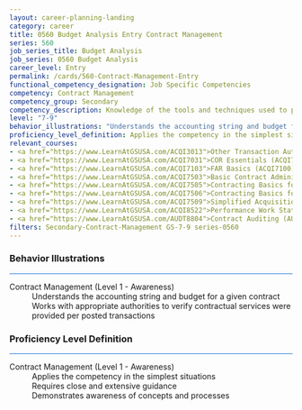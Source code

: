 ```yaml
---
layout: career-planning-landing
category: career
title: 0560 Budget Analysis Entry Contract Management
series: 560
job_series_title: Budget Analysis
job_series: 0560 Budget Analysis
career_level: Entry
permalink: /cards/560-Contract-Management-Entry
functional_competency_designation: Job Specific Competencies
competency: Contract Management
competency_group: Secondary
competency_description: Knowledge of the tools and techniques used to propose, plan, initiate, and manage contracts and other Federal funding instruments and the associated deliverables, deadlines, and contract terms and conditions.
level: "7-9"
behavior_illustrations: "Understands the accounting string and budget for a given contract ? Works with appropriate authorities to verify contractual services were provided per posted transactions"
proficiency_level_definition: Applies the competency in the simplest situations ? Requires close and extensive guidance ? Demonstrates awareness of concepts and processes
relevant_courses: 
- <a href="https://www.LearnAtGSUSA.com/ACQI3013">Other Transaction Authority Basics (ACQI3010), GSU</a>
- <a href="https://www.LearnAtGSUSA.com/ACQI7031">COR Essentials (ACQI7028), GSU</a>
- <a href="https://www.LearnAtGSUSA.com/ACQI7103">FAR Basics (ACQI7100), GSU</a>
- <a href="https://www.LearnAtGSUSA.com/ACQI7503">Basic Contract Administration (ACQI7500), GSU</a>
- <a href="https://www.LearnAtGSUSA.com/ACQI7505">Contracting Basics for Administrative Personnel (ACQI7502), GSU</a>
- <a href="https://www.LearnAtGSUSA.com/ACQI7506">Contracting Basics for CORs (ACQI7503), GSU</a>
- <a href="https://www.LearnAtGSUSA.com/ACQI7509">Simplified Acquisition Procedures (ACQI7506), GSU</a>
- <a href="https://www.LearnAtGSUSA.com/ACQI8522">Performance Work Statements (ACQI8519), GSU</a>
- <a href="https://www.LearnAtGSUSA.com/AUDT8804">Contract Auditing (AUDT8801), GSU</a>
filters: Secondary-Contract-Management GS-7-9 series-0560
---
```


<div class="desktop:grid-col-6 margin-y-3">
  <div class="border-top-2 bg-white padding-3 shadow-5 height-full members-hover border-1px button-border border-top-blue radius-lg card-text-color">
    <h3>Behavior Illustrations</h3>
    <hr style="background-color: #1b74e0 !important;"/>
    <dl class="text-base card-content-color"><dt>Contract Management (Level 1 - Awareness)</dt><dd>Understands the accounting string and budget for a given contract </dd><dd> Works with appropriate authorities to verify contractual services were provided per posted transactions</dd></dl>
  </div>
</div>
<div class="desktop:grid-col-6 margin-y-3">
  <div class="border-top-2 bg-white padding-3 shadow-5 height-full members-hover border-1px button-border border-top-blue radius-lg card-text-color">
    <h3>Proficiency Level Definition</h3>
     <hr style="background-color: #1b74e0 !important;"/>
    <dl class="text-base card-content-color"><dt>Contract Management (Level 1 - Awareness)</dt><dd>Applies the competency in the simplest situations </dd><dd> Requires close and extensive guidance </dd><dd> Demonstrates awareness of concepts and processes</dd></dl>
  </div>
</div>